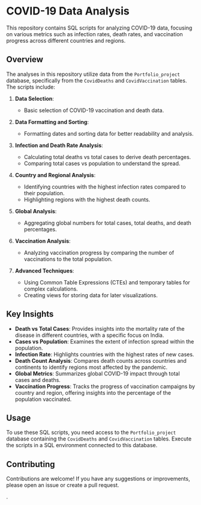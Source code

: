 # COVID-19 Data Analysis

This repository contains SQL scripts for analyzing COVID-19 data, focusing on various metrics such as infection rates, death rates, and vaccination progress across different countries and regions.

## Overview

The analyses in this repository utilize data from the `Portfolio_project` database, specifically from the `CovidDeaths` and `CovidVaccination` tables. The scripts include:

1. **Data Selection**:
    - Basic selection of COVID-19 vaccination and death data.

2. **Data Formatting and Sorting**:
    - Formatting dates and sorting data for better readability and analysis.

3. **Infection and Death Rate Analysis**:
    - Calculating total deaths vs total cases to derive death percentages.
    - Comparing total cases vs population to understand the spread.

4. **Country and Regional Analysis**:
    - Identifying countries with the highest infection rates compared to their population.
    - Highlighting regions with the highest death counts.

5. **Global Analysis**:
    - Aggregating global numbers for total cases, total deaths, and death percentages.

6. **Vaccination Analysis**:
    - Analyzing vaccination progress by comparing the number of vaccinations to the total population.

7. **Advanced Techniques**:
    - Using Common Table Expressions (CTEs) and temporary tables for complex calculations.
    - Creating views for storing data for later visualizations.

## Key Insights

- **Death vs Total Cases**: Provides insights into the mortality rate of the disease in different countries, with a specific focus on India.
- **Cases vs Population**: Examines the extent of infection spread within the population.
- **Infection Rate**: Highlights countries with the highest rates of new cases.
- **Death Count Analysis**: Compares death counts across countries and continents to identify regions most affected by the pandemic.
- **Global Metrics**: Summarizes global COVID-19 impact through total cases and deaths.
- **Vaccination Progress**: Tracks the progress of vaccination campaigns by country and region, offering insights into the percentage of the population vaccinated.

## Usage

To use these SQL scripts, you need access to the `Portfolio_project` database containing the `CovidDeaths` and `CovidVaccination` tables. Execute the scripts in a SQL environment connected to this database.

## Contributing

Contributions are welcome! If you have any suggestions or improvements, please open an issue or create a pull request.

.
